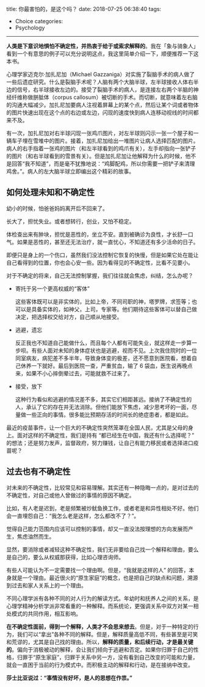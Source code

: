 title: 你最害怕的，是这个吗？
date: 2018-07-25 06:38:40
tags:
  - Choice
categories:
  - Psychology
---

**人类是下意识地惧怕不确定性，并热衷于给于或索求解释的**。我在「象与骑象人」看到一个有意思的例子可以充分说明这点，我这里简单介绍一下，顺便推荐一下这本书。  

心理学家迈克尔·加扎尼加（Michael Gazzaniga）对实施了裂脑手术的病人做了一些后遗症研究。什么是裂脑手术呢？人脑有两个大脑半球，左半球接收人体右半边的信号，右半球接收左边的。接受了裂脑手术的病人，是连接左右两个半脑的神经纤维称做胼胝体（corpus callosum）被切断的手术。而切断，就意味着左右脑的沟通大幅减少。加扎尼加要病人注视着屏幕上的某个点，然后让某个词或者物体的图片快速出现在这个点的右边或左边，闪现的速度快到病人连移动视线的时间都来不及。  

有一次，加扎尼加对右半球闪现一张鸡爪图片，对左半球则闪示一张一个屋子和一辆车子埋在雪堆中的图片。接着，加扎尼加给出一堆图片让病人选择匹配的图片。病人的右手指着一张鸡的图片（和左半球看到的鸡爪有关），左手却指向一张铲子的图片（和右半球看到的雪景有关）。但是加扎尼加让他解释为什么的时候，他不是回答“我不知道”，而是毫不犹豫地说：“鸡脚配鸡，所以你需要一把铲子来清理鸡舍。”。病人的左大脑半球立即编出这个精彩的故事。  


## 如何处理未知和不确定性

幼小的时候，怕爸爸妈妈离开后不回来了。  

长大了，担忧失业。或者想转行，创业，又怕不稳定。  

体检查出来有肿块，担忧是恶性的，坐立不安。直到被确诊为良性，才长舒一口气。如果是恶性的，甚至还无法治疗，就一直忧心，不知道还有多少活命的日子。  

即便只是身上的一个伤口，虽然我们没法控制它恢复的快慢，但是如果它处在能让自己看得到的位置，你也会心安一些。因为看得见的不确定性，比看不见要小。  

对于不确定的将来，自己无法控制掌握，我们往往就会焦虑，纠结，怎么办呢？  

* 寄托于另一个更高权威的“客体”  

  这些客体既可以是非实体的，比如上帝，不同司职的神，塔罗牌，求签等；也可以是具备实体的，如神父，上司，专家等。他们期待这些客体可以替自己做决定，把选择权交给对方，自己顺从地接受。  

* 逃避，遗忘  

  反正我也不知道自己能做什么，而且每个人都有可能失业，就这样走一步算一步呗。有些人面对未知的身体症状也是逃避，视而不见。上次我住院时的一位同室病友，病犯差不多半年，导致身体变的极差，还不愿意到医院看，想着自己休养一下就好。最后到医院一查，严重贫血，输了 6 袋血，医生说再晚点来，如果不小心摔倒晕过去，可能就救不过来了。  

* 接受，放下  

  这种行为看似和逃避的情况差不多，其实它们相距甚远。接纳了不确定性的人，承认了它的存在并无法消除。但他们能放下焦虑，减少思考坏的一面，尽量做一些正向的事情。很多能比预期存活的时间长的绝症患者，都是如此。  

最近的疫苗事件，让一个巨大的不确定性突然笼罩在全国人民，尤其是父母的身上。面对这样的不确定性，我们是持有 “都已经生在中国，我还有什么选择呢？” 的想法；还是努力发声，监督政府，努力赚钱，让自己有能力移民或者选择进口疫苗呢？  


## 过去也有不确定性

对未来的不确定性，比较常见和容易理解。其实还有一种隐晦一点的，是对过去的不确定性，对自己或他人曾做过的事情的原因不确定。  

比如，有人老是迟到，老是频繁被炒鱿鱼换工作，或者老是和异性相处不好。他们会一直埋怨自己：“我怎么老是这样，怎么都改不了？”。  

觉得自己能力范围内应该可以控制的事情，却又一直没法按理想的方向发展而产生，焦虑油然而生。  

显然，要消除或者减轻这种不确定性，我们无非要给自己找一个解释和理由，要么是自己的，要么从权威那获得，比如心理咨询师。  

有些人可能认为不一定需要找一个理由啊。但是，“我就是这样的人” 的回答，本身就是一个理由。最近很火的“原生家庭”的概念，也是把自己的缺点和问题，溯源到过去和家人关系上的一个理由。  

不同心理学派有各种不同的对人行为的解读方式。年幼时和抚养人之间的关系，是心理学精神分析学派非常看重的一种解释。而系统论，更强调关系中双方对某一相处模式的共同作用，相互影响。  

**在不确定性面前，得到一个解释，人类才不会思来想去**。但是，对于一种特定的行为，我们可以“拿出”各种不同的解释。但是，解释质量高低不同，有些甚至是可笑和荒谬的，尤其是自己找的理由。所以，**解释的质量，和后续行动，才是最关键的**。偏向于消极被动的解释，会让我们倾向于逃避和否定。如果你归罪于自己的性格，归罪于“原生家庭”，归罪于关系中另一方，没有看到自己改变的可能和力量，就会一直困于当前的行为模式中。而积极主动的解释和行动，是在接纳中改变。  

**莎士比亚说过：“事情没有好坏，是人的思想在作祟。”**  
